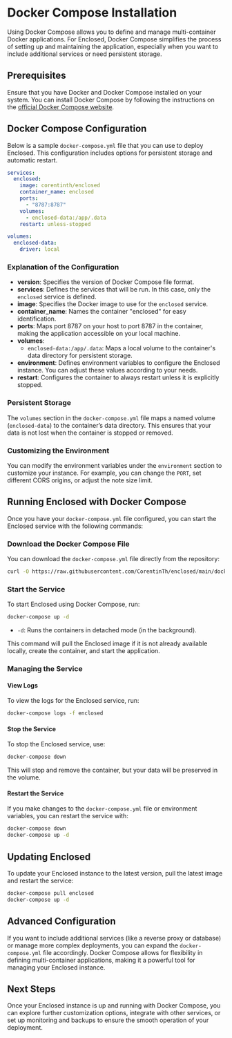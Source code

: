 # Docker Compose Installation

Using Docker Compose allows you to define and manage multi-container Docker applications. For Enclosed, Docker Compose simplifies the process of setting up and maintaining the application, especially when you want to include additional services or need persistent storage.

## Prerequisites

Ensure that you have Docker and Docker Compose installed on your system. You can install Docker Compose by following the instructions on the [official Docker Compose website](https://docs.docker.com/compose/install/).

## Docker Compose Configuration

Below is a sample `docker-compose.yml` file that you can use to deploy Enclosed. This configuration includes options for persistent storage and automatic restart.

```yaml
services:
  enclosed:
    image: corentinth/enclosed
    container_name: enclosed
    ports:
      - "8787:8787"
    volumes:
      - enclosed-data:/app/.data
    restart: unless-stopped

volumes:
  enclosed-data:
    driver: local
```

### Explanation of the Configuration

- **version**: Specifies the version of Docker Compose file format.
- **services**: Defines the services that will be run. In this case, only the `enclosed` service is defined.
- **image**: Specifies the Docker image to use for the `enclosed` service.
- **container_name**: Names the container "enclosed" for easy identification.
- **ports**: Maps port 8787 on your host to port 8787 in the container, making the application accessible on your local machine.
- **volumes**:
  - `enclosed-data:/app/.data`: Maps a local volume to the container's data directory for persistent storage.
- **environment**: Defines environment variables to configure the Enclosed instance. You can adjust these values according to your needs.
- **restart**: Configures the container to always restart unless it is explicitly stopped.

### Persistent Storage

The `volumes` section in the `docker-compose.yml` file maps a named volume (`enclosed-data`) to the container’s data directory. This ensures that your data is not lost when the container is stopped or removed.

### Customizing the Environment

You can modify the environment variables under the `environment` section to customize your instance. For example, you can change the `PORT`, set different CORS origins, or adjust the note size limit.

## Running Enclosed with Docker Compose

Once you have your `docker-compose.yml` file configured, you can start the Enclosed service with the following commands:

### Download the Docker Compose File

You can download the `docker-compose.yml` file directly from the repository:

```bash
curl -O https://raw.githubusercontent.com/CorentinTh/enclosed/main/docker-compose.yml
```

### Start the Service

To start Enclosed using Docker Compose, run:

```bash
docker-compose up -d
```

- `-d`: Runs the containers in detached mode (in the background).

This command will pull the Enclosed image if it is not already available locally, create the container, and start the application.

### Managing the Service

#### View Logs

To view the logs for the Enclosed service, run:

```bash
docker-compose logs -f enclosed
```

#### Stop the Service

To stop the Enclosed service, use:

```bash
docker-compose down
```

This will stop and remove the container, but your data will be preserved in the volume.

#### Restart the Service

If you make changes to the `docker-compose.yml` file or environment variables, you can restart the service with:

```bash
docker-compose down
docker-compose up -d
```

## Updating Enclosed

To update your Enclosed instance to the latest version, pull the latest image and restart the service:

```bash
docker-compose pull enclosed
docker-compose up -d
```

## Advanced Configuration

If you want to include additional services (like a reverse proxy or database) or manage more complex deployments, you can expand the `docker-compose.yml` file accordingly. Docker Compose allows for flexibility in defining multi-container applications, making it a powerful tool for managing your Enclosed instance.

## Next Steps

Once your Enclosed instance is up and running with Docker Compose, you can explore further customization options, integrate with other services, or set up monitoring and backups to ensure the smooth operation of your deployment.
